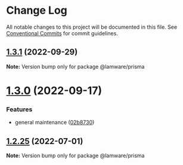 # Change Log

All notable changes to this project will be documented in this file.
See [Conventional Commits](https://conventionalcommits.org) for commit guidelines.

## [1.3.1](https://github.com/evilkiwi/lamware/compare/@lamware/prisma@1.3.0...@lamware/prisma@1.3.1) (2022-09-29)

**Note:** Version bump only for package @lamware/prisma





# [1.3.0](https://github.com/evilkiwi/lamware/compare/@lamware/prisma@1.2.25...@lamware/prisma@1.3.0) (2022-09-17)


### Features

* general maintenance ([02b8730](https://github.com/evilkiwi/lamware/commit/02b8730fc776181b6be8c8950e17a186380d975e))





## [1.2.25](https://github.com/evilkiwi/lamware/compare/@lamware/prisma@1.2.24...@lamware/prisma@1.2.25) (2022-07-01)

**Note:** Version bump only for package @lamware/prisma
